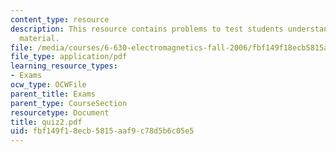 ```yaml
---
content_type: resource
description: This resource contains problems to test students understanding of course
  material.
file: /media/courses/6-630-electromagnetics-fall-2006/fbf149f18ecb5815aaf9c78d5b6c05e5_quiz2.pdf
file_type: application/pdf
learning_resource_types:
- Exams
ocw_type: OCWFile
parent_title: Exams
parent_type: CourseSection
resourcetype: Document
title: quiz2.pdf
uid: fbf149f1-8ecb-5815-aaf9-c78d5b6c05e5
---
```

